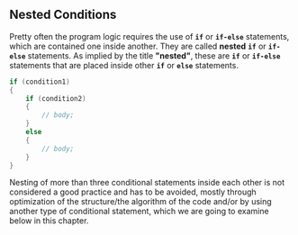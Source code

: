 ## Nested Conditions

Pretty often the program logic requires the use of **`if`** or **`if-else`** statements, which are contained one inside another. They are called **nested** **`if`** or **`if-else`** statements. As implied by the title **"nested"**, these are **`if`** or **`if-else`** statements that are placed inside other **`if`** or **`else`** statements.

```csharp
if (condition1)
{
    if (condition2)
    {
        // body; 
    }
    else
    {
        // body;
    }
}
```

Nesting of more than three conditional statements inside each other is not considered a good practice and has to be avoided, mostly through optimization of the structure/the algorithm of the code and/or by using another type of conditional statement, which we are going to examine below in this chapter.
